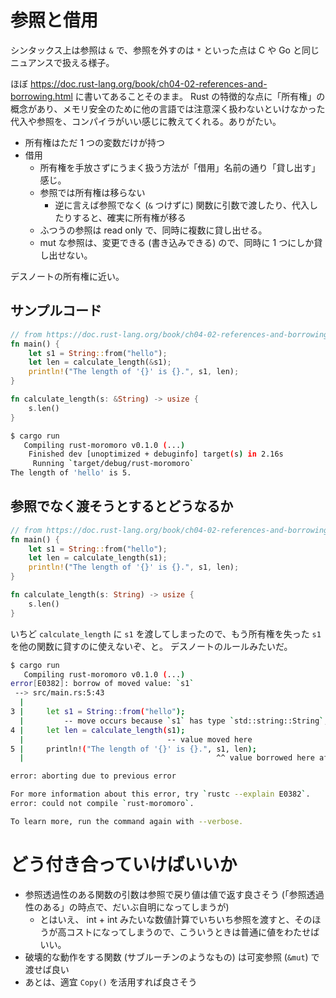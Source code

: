 # 参照と借用

シンタックス上は参照は `&` で、参照を外すのは `*` といった点は C や Go と同じニュアンスで扱える様子。

ほぼ https://doc.rust-lang.org/book/ch04-02-references-and-borrowing.html に書いてあることそのまま。
Rust の特徴的な点に「所有権」の概念があり、メモリ安全のために他の言語では注意深く扱わないといけなかった代入や参照を、コンパイラがいい感じに教えてくれる。ありがたい。

- 所有権はただ 1 つの変数だけが持つ
- 借用
  - 所有権を手放さずにうまく扱う方法が「借用」名前の通り「貸し出す」感じ。
  - 参照では所有権は移らない
    - 逆に言えば参照でなく (`&` つけずに) 関数に引数で渡したり、代入したりすると、確実に所有権が移る
  - ふつうの参照は read only で、同時に複数に貸し出せる。
  - mut な参照は、変更できる (書き込みできる) ので、同時に 1 つにしか貸し出せない。

デスノートの所有権に近い。

## サンプルコード

```rust
// from https://doc.rust-lang.org/book/ch04-02-references-and-borrowing.html
fn main() {
    let s1 = String::from("hello");
    let len = calculate_length(&s1);
    println!("The length of '{}' is {}.", s1, len);
}

fn calculate_length(s: &String) -> usize {
    s.len()
}
```

```sh
$ cargo run
   Compiling rust-moromoro v0.1.0 (...)
    Finished dev [unoptimized + debuginfo] target(s) in 2.16s
     Running `target/debug/rust-moromoro`
The length of 'hello' is 5.
```

## 参照でなく渡そうとするとどうなるか

```rust
// from https://doc.rust-lang.org/book/ch04-02-references-and-borrowing.html
fn main() {
    let s1 = String::from("hello");
    let len = calculate_length(s1);
    println!("The length of '{}' is {}.", s1, len);
}

fn calculate_length(s: String) -> usize {
    s.len()
}
```

いちど `calculate_length` に `s1` を渡してしまったので、もう所有権を失った `s1` を他の関数に貸すのに使えないぞ、と。
デスノートのルールみたいだ。

```sh
$ cargo run
   Compiling rust-moromoro v0.1.0 (...)
error[E0382]: borrow of moved value: `s1`
 --> src/main.rs:5:43
  |
3 |     let s1 = String::from("hello");
  |         -- move occurs because `s1` has type `std::string::String`, which does not implement the `Copy` trait
4 |     let len = calculate_length(s1);
  |                                -- value moved here
5 |     println!("The length of '{}' is {}.", s1, len);
  |                                           ^^ value borrowed here after move

error: aborting due to previous error

For more information about this error, try `rustc --explain E0382`.
error: could not compile `rust-moromoro`.

To learn more, run the command again with --verbose.
```

# どう付き合っていけばいいか

- 参照透過性のある関数の引数は参照で戻り値は値で返す良さそう (「参照透過性のある」の時点で、だいぶ自明になってしまうが)
  - とはいえ、 int + int みたいな数値計算でいちいち参照を渡すと、そのほうが高コストになってしまうので、こういうときは普通に値をわたせばいい。
- 破壊的な動作をする関数 (サブルーチンのようなもの) は可変参照 (`&mut`) で渡せば良い
- あとは、適宜 `Copy()` を活用すれば良さそう
